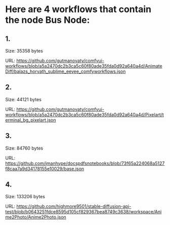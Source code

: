 # Here are 4 workflows that contain the node Bus Node:

## 1. 

Size: 35358 bytes

URL: https://github.com/gutmanovaty/comfyui-workflows/blob/a5a2470dc2b3ca5c60f80ade35fda0d92a640a4d/AnimateDiff/balazs_horvath_sublime_eevee_comfyworkflows.json

## 2. 

Size: 44121 bytes

URL: https://github.com/gutmanovaty/comfyui-workflows/blob/a5a2470dc2b3ca5c60f80ade35fda0d92a640a4d/Pixelart/terminal_bg_pixelart.json

## 3. 

Size: 84760 bytes

URL: https://github.com/jmanhype/docspdfsnotebooks/blob/73f65a224068a5127f8caa7a9d34178155e10029/base.json

## 4. 

Size: 133206 bytes

URL: https://github.com/highmore9501/stable-diffusion-api-test/blob/b0643251fdce8595d105cf829367bea8749c3638/workspace/Anime2Photo/Anime2Photo.json

